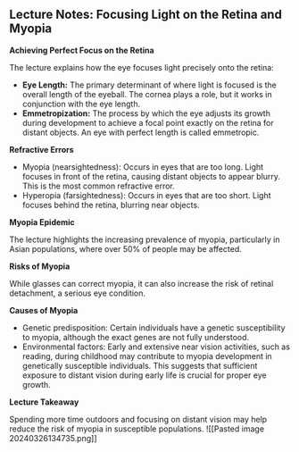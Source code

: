 ## Lecture Notes: Focusing Light on the Retina and Myopia

**Achieving Perfect Focus on the Retina**

The lecture explains how the eye focuses light precisely onto the retina:

- **Eye Length:** The primary determinant of where light is focused is the overall length of the eyeball. The cornea plays a role, but it works in conjunction with the eye length.
- **Emmetropization:** The process by which the eye adjusts its growth during development to achieve a focal point exactly on the retina for distant objects. An eye with perfect length is called emmetropic.

**Refractive Errors**

- Myopia (nearsightedness): Occurs in eyes that are too long. Light focuses in front of the retina, causing distant objects to appear blurry. This is the most common refractive error.
- Hyperopia (farsightedness): Occurs in eyes that are too short. Light focuses behind the retina, blurring near objects.

**Myopia Epidemic**

The lecture highlights the increasing prevalence of myopia, particularly in Asian populations, where over 50% of people may be affected.

**Risks of Myopia**

While glasses can correct myopia, it can also increase the risk of retinal detachment, a serious eye condition.

**Causes of Myopia**

- Genetic predisposition: Certain individuals have a genetic susceptibility to myopia, although the exact genes are not fully understood.
- Environmental factors: Early and extensive near vision activities, such as reading, during childhood may contribute to myopia development in genetically susceptible individuals. This suggests that sufficient exposure to distant vision during early life is crucial for proper eye growth.

**Lecture Takeaway**

Spending more time outdoors and focusing on distant vision may help reduce the risk of myopia in susceptible populations.
![[Pasted image 20240326134735.png]]